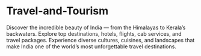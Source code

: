 # Travel-and-Tourism
Discover the incredible beauty of India — from the Himalayas to Kerala’s backwaters. Explore top destinations, hotels, flights, cab services, and travel packages. Experience diverse cultures, cuisines, and landscapes that make India one of the world’s most unforgettable travel destinations.
